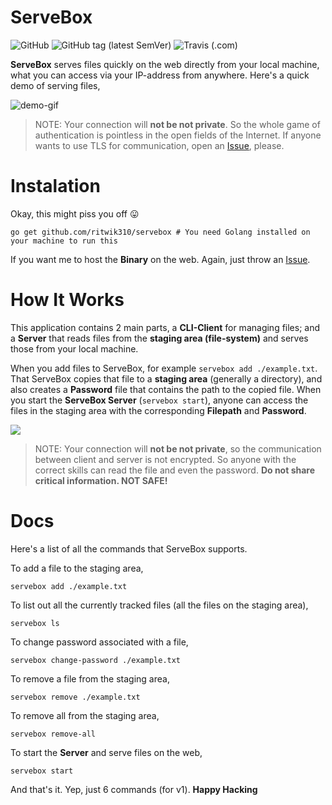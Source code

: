 # ServeBox

![GitHub](https://img.shields.io/github/license/ritwik310/servebox.svg)
![GitHub tag (latest SemVer)](https://img.shields.io/github/tag/ritwik310/servebox.svg)
![Travis (.com)](https://img.shields.io/travis/com/ritwik310/servebox.svg)

**ServeBox** serves files quickly on the web directly from your local machine, what you can access via your IP-address from anywhere. Here's a quick demo of serving files,

<img src="https://gitlab.com/ritwik310/project-documents/raw/master/ServeBox/ServeBox-Demo-GIF-0.gif" alt="demo-gif"/>

> NOTE: Your connection will **not be not private**. So the whole game of authentication is pointless in the open fields of the Internet. If anyone wants to use TLS for communication, open an [Issue](https://github.com/ritwik310/servebox/issues/new), please.

# Instalation

Okay, this might piss you off 😛

```shell
go get github.com/ritwik310/servebox # You need Golang installed on your machine to run this
```

If you want me to host the **Binary** on the web. Again, just throw an [Issue](https://github.com/ritwik310/servebox/issues/new).

# How It Works

This application contains 2 main parts, a **CLI-Client** for managing files; and a **Server** that reads files from the **staging area (file-system)** and serves those from your local machine.

When you add files to ServeBox, for example `servebox add ./example.txt`. That ServeBox copies that file to a **staging area** (generally a directory), and also creates a **Password** file that contains the path to the copied file. When you start the **ServeBox Server** (`servebox start`), anyone can access the files in the staging area with the corresponding **Filepath** and **Password**.

<img src="https://gitlab.com/ritwik310/project-documents/raw/master/ServeBox/ServeBox-Application-Parts-0.png" />

> NOTE: Your connection will **not be not private**, so the communication between client and server is not encrypted. So anyone with the correct skills can read the file and even the password. **Do not share critical information. NOT SAFE!**

# Docs

Here's a list of all the commands that ServeBox supports.

To add a file to the staging area,
```shell
servebox add ./example.txt
```

To list out all the currently tracked files (all the files on the staging area),
```shell
servebox ls
```

To change password associated with a file,
```shell
servebox change-password ./example.txt
```

To remove a file from the staging area,
```shell
servebox remove ./example.txt
```

To remove all from the staging area,
```shell
servebox remove-all
```

To start the **Server** and serve files on the web,
```shell
servebox start
```

And that's it. Yep, just 6 commands (for v1). **Happy Hacking**